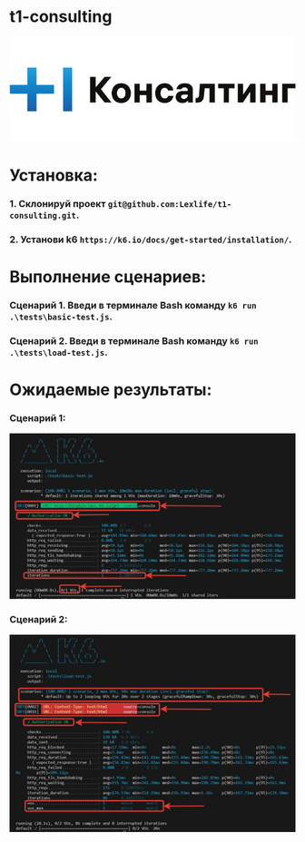 # t1-consulting

![t1-consulting](./img/t1-consulting.jpg)

# Установка:

### 1. Склонируй проект ```git@github.com:Lexlife/t1-consulting.git```.

### 2. Установи k6 ```https://k6.io/docs/get-started/installation/```.

# Выполнение сценариев:

### Сценарий 1. Введи в терминале Bash команду ```k6 run .\tests\basic-test.js```.

### Сценарий 2. Введи в терминале Bash команду ```k6 run .\tests\load-test.js```.

# Ожидаемые результаты:

### Сценарий 1:
![t1-consulting](./img/scenario_one.jpg)

### Сценарий 2:
![t1-consulting](./img/scenario_two.jpg)